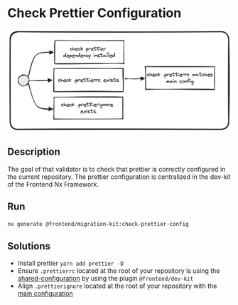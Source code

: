 # Check Prettier Configuration
![check-prettier-config.png](../../../../docs/images/check-prettier-config.png)

## Description
The goal of that validator is to check that prettier is correctly configured in the current repository.
The prettier configuration is centralized in the dev-kit of the Frontend Nx Framework.

## Run

```bash
nx generate @frontend/migration-kit:check-prettier-config
```

## Solutions
* Install prettier `yarn add prettier -D`
* Ensure `.prettierrc` located at the root of your repository is using the [shared-configuration](`https://vie.git.bwinparty.com/vanilla/vanilla/-/blob/master/Client/dev-kit/src/prettier/index.js`) by using the plugin `@frontend/dev-kit`
* Align `.prettierignore` located at the root of your repository with the [main configuration](`https://vie.git.bwinparty.com/vanilla/vanilla/-/blob/master/.prettierignore`)
